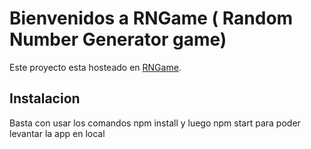# Bienvenidos a RNGame ( Random Number Generator game)

Este proyecto esta hosteado en [RNGame](https://bloody-suit.surge.sh/).

## Instalacion

Basta con usar los comandos npm install y luego npm start para poder levantar la app en local
